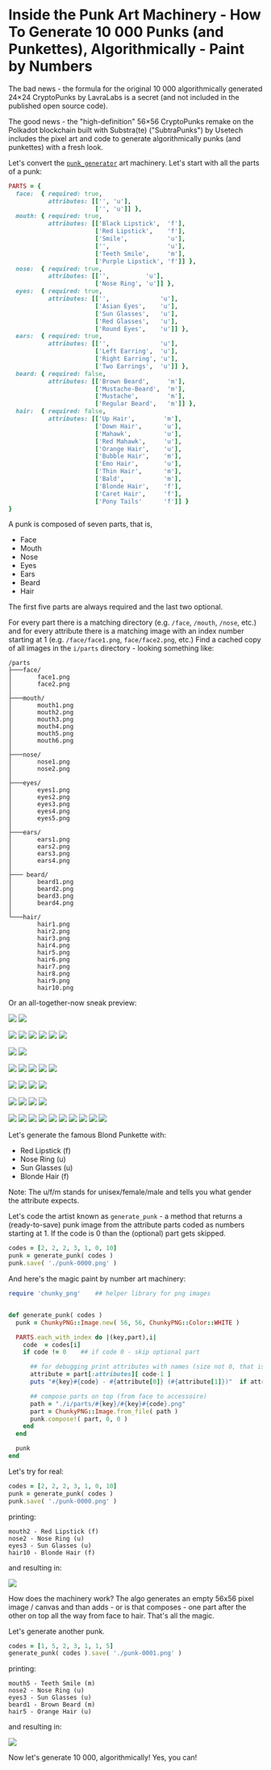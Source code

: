 # Inside the Punk Art Machinery - How To Generate 10 000 Punks (and Punkettes), Algorithmically - Paint by Numbers


The bad news - the formula for the original 10 000 algorithmically generated 24×24 CryptoPunks by LavraLabs is a secret
(and not included in the published open source code).

The good news - the "high-definition" 56×56 CryptoPunks remake
on the Polkadot blockchain
built with Substra(te) ("SubtraPunks") by Usetech
includes the pixel art and code to generate
algorithmically punks (and punkettes) with a fresh look.


Let's convert the [`punk_generator`](https://github.com/usetech-llc/substrapunks/blob/master/scripts/punk_generator.js) art machinery.
Let's start with all the parts of a punk:


``` ruby
PARTS = {
  face:  { required: true,
           attributes: [['', 'u'],
                        ['', 'u']] },
  mouth: { required: true,
           attributes: [['Black Lipstick',  'f'],
                        ['Red Lipstick',    'f'],
                        ['Smile',           'u'],
                        ['',                'u'],
                        ['Teeth Smile',     'm'],
                        ['Purple Lipstick', 'f']] },
  nose:  { required: true,
           attributes: [['',          'u'],
                        ['Nose Ring', 'u']] },
  eyes:  { required: true,
           attributes: [['',              'u'],
                        ['Asian Eyes',    'u'],
                        ['Sun Glasses',   'u'],
                        ['Red Glasses',   'u'],
                        ['Round Eyes',    'u']] },
  ears:  { required: true,
           attributes: [['',              'u'],
                        ['Left Earring',  'u'],
                        ['Right Earring', 'u'],
                        ['Two Earrings',  'u']] },
  beard: { required: false,
           attributes: [['Brown Beard',     'm'],
                        ['Mustache-Beard',  'm'],
                        ['Mustache',        'm'],
                        ['Regular Beard',   'm']] },
  hair:  { required: false,
           attributes: [['Up Hair',        'm'],
                        ['Down Hair',      'u'],
                        ['Mahawk',         'u'],
                        ['Red Mahawk',     'u'],
                        ['Orange Hair',    'u'],
                        ['Bubble Hair',    'm'],
                        ['Emo Hair',       'u'],
                        ['Thin Hair',      'm'],
                        ['Bald',           'm'],
                        ['Blonde Hair',    'f'],
                        ['Caret Hair',     'f'],
                        ['Pony Tails'      'f']] }
}
```

A punk is composed of seven parts, that is,

- Face
- Mouth
- Nose
- Eyes
- Ears
- Beard
- Hair

The first five parts are always required
and the last two optional.


For every part there is a matching directory (e.g. `/face`, `/mouth`, `/nose`, etc.) and
for every attribute there is a matching image with an index number starting at 1 (e.g. `/face/face1.png`, `face/face2.png`, etc.)
Find a cached copy of all images in the `i/parts` directory -
looking something like:

```
/parts
├───face/
│       face1.png
│       face2.png
│
├───mouth/
│       mouth1.png
│       mouth2.png
│       mouth3.png
│       mouth4.png
│       mouth5.png
│       mouth6.png
│
├───nose/
│       nose1.png
│       nose2.png
│
├───eyes/
│       eyes1.png
│       eyes2.png
│       eyes3.png
│       eyes4.png
│       eyes5.png
│
├───ears/
│       ears1.png
│       ears2.png
│       ears3.png
│       ears4.png
│
├─── beard/
│       beard1.png
│       beard2.png
│       beard3.png
│       beard4.png
│
└───hair/
        hair1.png
        hair2.png
        hair3.png
        hair4.png
        hair5.png
        hair6.png
        hair7.png
        hair8.png
        hair9.png
        hair10.png
```

Or an all-together-now sneak preview:

![](i/parts/face/face1.png)
![](i/parts/face/face2.png)

![](i/parts/mouth/mouth1.png)
![](i/parts/mouth/mouth2.png)
![](i/parts/mouth/mouth3.png)
![](i/parts/mouth/mouth4.png)
![](i/parts/mouth/mouth5.png)
![](i/parts/mouth/mouth6.png)

![](i/parts/nose/nose1.png)
![](i/parts/nose/nose2.png)

![](i/parts/eyes/eyes1.png)
![](i/parts/eyes/eyes2.png)
![](i/parts/eyes/eyes3.png)
![](i/parts/eyes/eyes4.png)
![](i/parts/eyes/eyes5.png)

![](i/parts/ears/ears1.png)
![](i/parts/ears/ears2.png)
![](i/parts/ears/ears3.png)
![](i/parts/ears/ears4.png)

![](i/parts/beard/beard1.png)
![](i/parts/beard/beard2.png)
![](i/parts/beard/beard3.png)
![](i/parts/beard/beard4.png)

![](i/parts/hair/hair1.png)
![](i/parts/hair/hair2.png)
![](i/parts/hair/hair3.png)
![](i/parts/hair/hair4.png)
![](i/parts/hair/hair5.png)
![](i/parts/hair/hair6.png)
![](i/parts/hair/hair7.png)
![](i/parts/hair/hair8.png)
![](i/parts/hair/hair9.png)
![](i/parts/hair/hair10.png)




Let's generate
the famous Blond Punkette
with:

- Red Lipstick (f)
- Nose Ring (u)
- Sun Glasses (u)
- Blonde Hair (f)

Note: The u/f/m stands for unisex/female/male
and tells you what gender the attribute expects.


Let's code the artist known as  `generate_punk` - a method
that returns a (ready-to-save) punk image
from the attribute parts coded as numbers
starting at 1. If the code is 0 than
the (optional) part gets skipped.


``` ruby
codes = [2, 2, 2, 3, 1, 0, 10]
punk = generate_punk( codes )
punk.save( './punk-0000.png' )
```


And here's the magic paint by number art machinery:

``` ruby
require 'chunky_png'    ## helper library for png images


def generate_punk( codes )
  punk = ChunkyPNG::Image.new( 56, 56, ChunkyPNG::Color::WHITE )

  PARTS.each_with_index do |(key,part),i|
    code  = codes[i]
    if code != 0    ## if code 0 - skip optional part

      ## for debugging print attributes with names (size not 0, that is, "")
      attribute = part[:attributes][ code-1 ]
      puts "#{key}#{code} - #{attribute[0]} (#{attribute[1]})"  if attribute[0].size > 0

      ## compose parts on top (from face to accessoire)
      path = "./i/parts/#{key}/#{key}#{code}.png"
      part = ChunkyPNG::Image.from_file( path )
      punk.compose!( part, 0, 0 )
    end
  end

  punk
end
```

Let's try for real:

``` ruby
codes = [2, 2, 2, 3, 1, 0, 10]
punk = generate_punk( codes )
punk.save( './punk-0000.png' )
```

printing:

```
mouth2 - Red Lipstick (f)
nose2 - Nose Ring (u)
eyes3 - Sun Glasses (u)
hair10 - Blonde Hair (f)
```


and resulting in:

![](i/gen/punk-0000.png)


How does the machinery work?
The algo generates an empty 56x56 pixel image / canvas
and than adds - or is that composes -
one part after the other on top
all the way from face to hair.
That's all the magic.


Let's generate another punk.

``` ruby
codes = [1, 5, 2, 3, 1, 1, 5]
generate_punk( codes ).save( './punk-0001.png' )
```

printing:

```
mouth5 - Teeth Smile (m)
nose2 - Nose Ring (u)
eyes3 - Sun Glasses (u)
beard1 - Brown Beard (m)
hair5 - Orange Hair (u)
```

and resulting in:

![](i/gen/punk-0001.png)



Now let's generate 10 000, algorithmically! Yes, you can!


